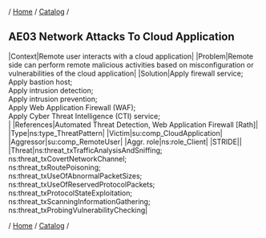 / [Home](/acctp/) / [Catalog](/acctp/catalog/) /

## AE03 Network Attacks To Cloud Application

|Context|Remote user interacts with a cloud application|
|Problem|Remote side can perform remote malicious activities based on misconfiguration or vulnerabilities of the cloud application|
|Solution|Apply firewall service;<br /> Apply bastion host;<br /> Apply intrusion detection;<br /> Apply intrusion prevention;<br /> Apply Web Application Firewall (WAF);<br /> Apply Cyber Threat Intelligence (CTI) service;<br />|
|References|Automated Threat Detection, Web Application Firewall [Rath]|
|Type|ns:type_ThreatPattern|
|Victim|su:comp_CloudApplication|
|Aggressor|su:comp_RemoteUser|
|Aggr. role|ns:role_Client|
|STRIDE||
|Threat|ns:threat_txTrafficAnalysisAndSniffing;<br /> ns:threat_txCovertNetworkChannel;<br /> ns:threat_txRoutePoisoning;<br /> ns:threat_txUseOfAbnormalPacketSizes;<br /> ns:threat_txUseOfReservedProtocolPackets;<br /> ns:threat_txProtocolStateExploitation;<br /> ns:threat_txScanningInformationGathering;<br /> ns:threat_txProbingVulnerabilityChecking|

/ [Home](/acctp/) / [Catalog](/acctp/catalog/) /

